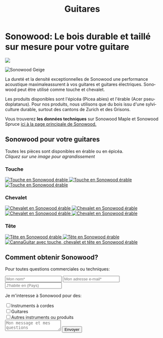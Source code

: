 ﻿---
lang: fr
title: 'Guitares'
order: 2
---

<div class="full-width-kenburns">
<div class="wrap-bg-image">

# Sonowood: Le bois durable et taillé sur mesure pour votre guitare

![](/assets/images/arrow-d-white.svg)

</div>
<img srcset="/assets/images/cannaguitar_ganzeGitarre.jpg"
     src="/assets/images/sonowood_cover.jpg" alt="Sonowood Geige">
</div>

<div class="full-width-grey">
<div class="wrap -cols2">

La dureté et la densité exceptionnelles de Sonowood une performance acoustique maximaleassurent à vos guitares et guitares électriques. Sonowood peut être utilisé comme touche et chevalet.

Les produits disponibles sont l'épicéa (Picea abies) et l'érable (Acer pseudoplatanus). Pour nos produits, nous utilisons que du bois issu d'une sylviculture durable, surtout des cantons de Zurich et des Grisons.

Vous trouverez **les données techniques** sur Sonowood Maple et Sonowood Spruce <a href="/fr/products/#technicaldata">ici à la page principale de Sonowood.</a>

</div>
</div>

<div class="full-width">
<div class="wrap">

## Sonowood pour votre guitares

Toutes les pièces sont disponibles en érable ou en épicéa. <br/>
*Cliquez sur une image pour agrandissement*

### Touche

<div class="picturegallery">
      <a href="/assets/images/guitars/sonowood_guitar_fretboard2.jpg">
          <img src="/assets/images/guitars/sonowood_guitar_fretboard2_thumb.jpg" alt="Touche en Sonowood érable">
      </a>
      <a href="/assets/images/guitars/sonowood_eguitar_fretboard1.jpg">
          <img src="/assets/images/guitars/sonowood_eguitar_fretboard1_thumb.jpg" alt="Touche en Sonowood érable">
      </a>
      <a href="/assets/images/guitars/sonowood_eguitar_fretboard2.jpg">
          <img src="/assets/images/guitars/sonowood_eguitar_fretboard2_thumb.jpg" alt="Touche en Sonowood érable">
      </a>
</div>

### Chevalet

<div class="picturegallery">
      <a href="/assets/images/guitars/sonowood_guitar_bridge1.jpg">
          <img src="/assets/images/guitars/sonowood_guitar_bridge1_thumb.jpg" alt="Chevalet en Sonowood érable">
      </a>
      <a href="/assets/images/guitars/sonowood_guitar_bridge3.jpg">
          <img src="/assets/images/guitars/sonowood_guitar_bridge3_thumb.jpg" alt="Chevalet en Sonowood érable">
      </a>
      <a href="/assets/images/guitars/sonowood_guitar_bridge4.jpg">
          <img src="/assets/images/guitars/sonowood_guitar_bridge4_thumb.jpg" alt="Chevalet en Sonowood érable">
      </a>
      <a href="/assets/images/guitars/sonowood_guitar_bridge5.jpg">
          <img src="/assets/images/guitars/sonowood_guitar_bridge5_thumb.jpg" alt="Chevalet en Sonowood érable">
      </a>
</div>

### Tête

<div class="picturegallery">
      <a href="/assets/images/guitars/sonowood_guitar_headstock2.jpg">
          <img src="/assets/images/guitars/sonowood_guitar_headstock2_thumb.jpg" alt="Tête en Sonowood érable">
      </a>
      <a href="/assets/images/guitars/sonowood_guitar_headstock1.jpg">
          <img src="/assets/images/guitars/sonowood_guitar_headstock1_thumb.jpg" alt="Tête en Sonowood érable">
      </a>
      <a href="/assets/images/guitars/sonowood_eguitar_full1.jpg">
          <img src="/assets/images/guitars/sonowood_eguitar_full1_thumb.jpg" alt="CannaGuitar avec touche, chevalet et tête en Sonowood érable">
      </a>
</div>

</div>
</div>

<div class="full-width-grey">
<div class="wrap">

## Comment obtenir Sonowood?

Pour toutes questions commerciales ou techniques:

<script type="text/javascript">var submitted=false;</script>
<iframe name="hidden_iframe" id="hidden_iframe" style="display:none;" onload="if(submitted)  {window.location='';}"></iframe>

<form class="form" action="https://docs.google.com/forms/d/e/1FAIpQLScmllSAdsWOnOCcoBK-MsPOgC_icTCNbm0XAqzfv1LYG1xaHw/formResponse" target="hidden_iframe" onsubmit="return confirm('Thank you for your interest! We will get in touch as soon as possible')">
      <input type="text" name="entry.1998489538" class="input-line" placeholder="Mon nom*" required minlength="2">
      <input type="email" name="entry.913371209" class="input-line" placeholder="Mon adresse e-mail*" required minlength="3">
      <input type="text" name="entry.14292811" class="input-line" placeholder="J'habite en (Pays)" required minlength="2">
      <p>Je m'interesse à Sonowood pour des:</p>
      <div class="checkbox-wrapper">
        <input type="checkbox" name="entry.471260229" id="instrument-strings" value="strings"><label class="checkbox-label" for="instrument-strings">Instruments à cordes</label>
      </div>
      <div class="checkbox-wrapper">
        <input type="checkbox" name="entry.471260229" id="instrument-guitar" value="guitar"><label class="checkbox-label" for="instrument-guitar">Guitares</label>
      </div>
      <div class="checkbox-wrapper">
        <input type="checkbox" name="entry.471260229" id="instrument-other" value="other"><label class="checkbox-label" for="instrument-other">Autres instruments ou produits</label>
      </div>
      <textarea name="entry.1789398419" class="input-field" placeholder="Mon message et mes questions"></textarea>
      <input type="hidden" name="entry.298481630" value="FR">
      <button type="submit" class="form-submit">Envoyer</button>
</form>

</div>
</div>

<script src="/assets/js/jquery.min.js"></script>
<script src="/assets/lightgallery/js/lightgallery.min.js"></script>
<script src="/assets/lightgallery/js/lg-zoom.min.js"></script>
<script src="/assets/lightgallery/js/lg-thumbnail.min.js"></script>
<script src="/assets/lightgallery/js/lg-share.min.js"></script>
<script type="text/javascript">
  $(".picturegallery").lightGallery({
      download: false,
      googlePlus: false,
    });
</script>
